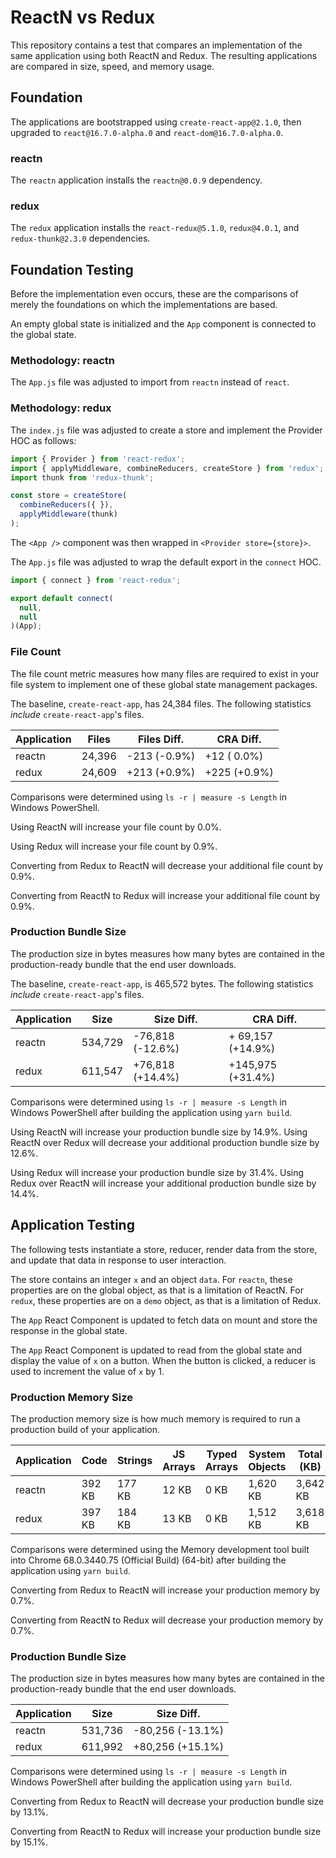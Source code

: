 # ReactN vs Redux

This repository contains a test that compares an implementation of the same application using both ReactN and Redux. The resulting applications are compared in size, speed, and memory usage.

## Foundation

The applications are bootstrapped using `create-react-app@2.1.0`, then upgraded to `react@16.7.0-alpha.0` and `react-dom@16.7.0-alpha.0`.

### reactn

The `reactn` application installs the `reactn@0.0.9` dependency.

### redux

The `redux` application installs the `react-redux@5.1.0`, `redux@4.0.1`, and `redux-thunk@2.3.0` dependencies.

## Foundation Testing

Before the implementation even occurs, these are the comparisons of merely the foundations on which the implementations are based.

An empty global state is initialized and the `App` component is connected to the global state.

### Methodology: reactn

The `App.js` file was adjusted to import from `reactn` instead of `react`.

### Methodology: redux

The `index.js` file was adjusted to create a store and implement the Provider HOC as follows:

```JavaScript
import { Provider } from 'react-redux';
import { applyMiddleware, combineReducers, createStore } from 'redux';
import thunk from 'redux-thunk';

const store = createStore(
  combineReducers({ }),
  applyMiddleware(thunk)
);
```

The `<App />` component was then wrapped in `<Provider store={store}>`.

The `App.js` file was adjusted to wrap the default export in the `connect` HOC.

```JavaScript
import { connect } from 'react-redux';

export default connect(
  null,
  null
)(App);
```

### File Count

The file count metric measures how many files are required to exist in your file system to implement one of these global state management packages.

The baseline, `create-react-app`, has 24,384 files. The following statistics _include_ `create-react-app`'s files.

| Application      | Files  | Files Diff.  | CRA Diff.    |
| ---------------- | ------ | ------------ | ------------ |
| reactn           | 24,396 | -213 (-0.9%) | +12  ( 0.0%) |
| redux            | 24,609 | +213 (+0.9%) | +225 (+0.9%) |

Comparisons were determined using `ls -r | measure -s Length` in Windows PowerShell.

Using ReactN will increase your file count by 0.0%.

Using Redux will increase your file count by 0.9%.

Converting from Redux to ReactN will decrease your additional file count by 0.9%.

Converting from ReactN to Redux will increase your additional file count by 0.9%.

### Production Bundle Size

The production size in bytes measures how many bytes are contained in the production-ready bundle that the end user downloads.

The baseline, `create-react-app`, is 465,572 bytes. The following statistics _include_ `create-react-app`'s files.

| Application | Size    | Size Diff.       | CRA Diff.         |
| ----------- | ------- | ---------------- | ----------------- |
| reactn      | 534,729 | -76,818 (-12.6%) | + 69,157 (+14.9%) |
| redux       | 611,547 | +76,818 (+14.4%) | +145,975 (+31.4%) |

Comparisons were determined using `ls -r | measure -s Length` in Windows PowerShell after building the application using `yarn build`.

Using ReactN will increase your production bundle size by 14.9%.
Using ReactN over Redux will decrease your additional production bundle size by 12.6%.

Using Redux will increase your production bundle size by 31.4%.
Using Redux over ReactN will increase your additional production bundle size by 14.4%.

## Application Testing

The following tests instantiate a store, reducer, render data from the store, and update that data in response to user interaction.

The store contains an integer `x` and an object `data`.
For `reactn`, these properties are on the global object, as that is a limitation of ReactN.
For `redux`, these properties are on a `demo` object, as that is a limitation of Redux.

The `App` React Component is updated to fetch data on mount and store the response in the global state.

The `App` React Component is updated to read from the global state and display the value of `x` on a button.
When the button is clicked, a reducer is used to increment the value of `x` by 1.

### Production Memory Size

The production memory size is how much memory is required to run a production build of your application.

| Application | Code   | Strings  | JS Arrays | Typed Arrays | System Objects | Total (KB) | Total (MB) | Total Diff.    |
| ----------- | ------ | -------- | --------- | ------------ | -------------- | ---------- | ---------- | -------------- |
| reactn      | 392 KB | 177 KB   | 12 KB     | 0 KB         | 1,620 KB       | 3,642 KB   | 3.6 MB     | +24 KB (+0.7%) |
| redux       | 397 KB | 184 KB   | 13 KB     | 0 KB         | 1,512 KB       | 3,618 KB   | 3.5 MB     | -24 KB (-0.7%) |

Comparisons were determined using the Memory development tool built into Chrome 68.0.3440.75 (Official Build) (64-bit) after building the application using `yarn build`.

Converting from Redux to ReactN will increase your production memory by 0.7%.

Converting from ReactN to Redux will decrease your production memory by 0.7%.

### Production Bundle Size

The production size in bytes measures how many bytes are contained in the production-ready bundle that the end user downloads.

| Application | Size    | Size Diff.       |
| ----------- | ------- | ---------------- |
| reactn      | 531,736 | -80,256 (-13.1%) |
| redux       | 611,992 | +80,256 (+15.1%) |

Comparisons were determined using `ls -r | measure -s Length` in Windows PowerShell after building the application using `yarn build`.

Converting from Redux to ReactN will decrease your production bundle size by 13.1%.

Converting from ReactN to Redux will increase your production bundle size by 15.1%.

